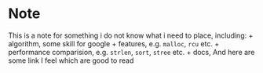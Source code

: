 # Note

This is a note for something i do not know what i need to place,
including:
    + algorithm, some skill for google
    + features, e.g. `malloc`, `rcu` etc.
    + performance comparision, e.g. `strlen`, `sort`, `stree` etc.
    + docs, And here are some link I feel which are good to read
